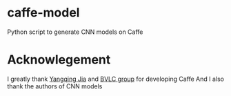 # caffe-model
Python script to generate CNN models on Caffe

# Acknowlegement

I greatly thank [Yangqing Jia](https://github.com/Yangqing) and [BVLC group](https://www.github.com/BVLC/caffe) for developing Caffe
And I also thank the authors of CNN models
